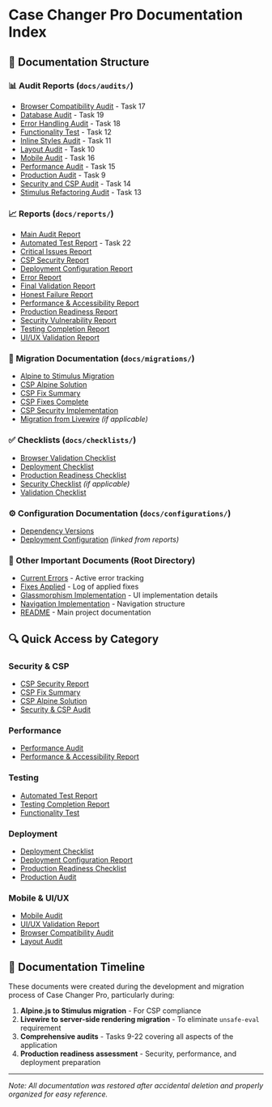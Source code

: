 # Case Changer Pro Documentation Index

## 📁 Documentation Structure

### 📊 Audit Reports (`docs/audits/`)
- [Browser Compatibility Audit](audits/BROWSER_COMPATIBILITY_AUDIT_TASK_17.md) - Task 17
- [Database Audit](audits/DATABASE_AUDIT_TASK_19.md) - Task 19  
- [Error Handling Audit](audits/ERROR_HANDLING_AUDIT_TASK_18.md) - Task 18
- [Functionality Test](audits/FUNCTIONALITY_TEST_TASK_12.md) - Task 12
- [Inline Styles Audit](audits/INLINE_STYLES_AUDIT_TASK_11.md) - Task 11
- [Layout Audit](audits/LAYOUT_AUDIT_TASK_10.md) - Task 10
- [Mobile Audit](audits/MOBILE_AUDIT_TASK_16.md) - Task 16
- [Performance Audit](audits/PERFORMANCE_AUDIT_TASK_15.md) - Task 15
- [Production Audit](audits/PRODUCTION_AUDIT_TASK_9.md) - Task 9
- [Security and CSP Audit](audits/SECURITY_CSP_AUDIT_TASK_14.md) - Task 14
- [Stimulus Refactoring Audit](audits/STIMULUS_REFACTORING_AUDIT_TASK_13.md) - Task 13

### 📈 Reports (`docs/reports/`)
- [Main Audit Report](reports/AUDIT_REPORT.md)
- [Automated Test Report](reports/AUTOMATED_TEST_REPORT_TASK_22.md) - Task 22
- [Critical Issues Report](reports/CRITICAL_ISSUES_REPORT.md)
- [CSP Security Report](reports/CSP-SECURITY-REPORT.md)
- [Deployment Configuration Report](reports/DEPLOYMENT_CONFIGURATION_REPORT.md)
- [Error Report](reports/ERROR_REPORT.md)
- [Final Validation Report](reports/FINAL_VALIDATION_REPORT.md)
- [Honest Failure Report](reports/HONEST_FAILURE_REPORT.md)
- [Performance & Accessibility Report](reports/PERFORMANCE_ACCESSIBILITY_REPORT.md)
- [Production Readiness Report](reports/PRODUCTION_READINESS_REPORT.md)
- [Security Vulnerability Report](reports/SECURITY_VULNERABILITY_REPORT.md)
- [Testing Completion Report](reports/TESTING_COMPLETION_REPORT.md)
- [UI/UX Validation Report](reports/UIUX_VALIDATION_REPORT.md)

### 🔄 Migration Documentation (`docs/migrations/`)
- [Alpine to Stimulus Migration](migrations/ALPINE_TO_STIMULUS_MIGRATION.md)
- [CSP Alpine Solution](migrations/CSP_ALPINE_SOLUTION.md)
- [CSP Fix Summary](migrations/CSP-FIX-SUMMARY.md)
- [CSP Fixes Complete](migrations/CSP_FIXES_COMPLETE.md)
- [CSP Security Implementation](migrations/CSP_SECURITY_IMPLEMENTATION.md)
- [Migration from Livewire](migrations/MIGRATION_FROM_LIVEWIRE.md) *(if applicable)*

### ✅ Checklists (`docs/checklists/`)
- [Browser Validation Checklist](checklists/BROWSER_VALIDATION_CHECKLIST.md)
- [Deployment Checklist](checklists/DEPLOYMENT_CHECKLIST.md)
- [Production Readiness Checklist](checklists/PRODUCTION_READINESS_CHECKLIST.md)
- [Security Checklist](checklists/SECURITY_CHECKLIST.md) *(if applicable)*
- [Validation Checklist](checklists/VALIDATION_CHECKLIST.md)

### ⚙️ Configuration Documentation (`docs/configurations/`)
- [Dependency Versions](configurations/DEPENDENCY_VERSIONS.md)
- [Deployment Configuration](configurations/DEPLOYMENT_CONFIGURATION_REPORT.md) *(linked from reports)*

### 📝 Other Important Documents (Root Directory)
- [Current Errors](../CURRENT_ERRORS.md) - Active error tracking
- [Fixes Applied](../FIXES_APPLIED.md) - Log of applied fixes
- [Glassmorphism Implementation](../GLASSMORPHISM_IMPLEMENTATION.md) - UI implementation details
- [Navigation Implementation](../NAVIGATION_IMPLEMENTATION.md) - Navigation structure
- [README](../README.md) - Main project documentation

## 🔍 Quick Access by Category

### Security & CSP
- [CSP Security Report](reports/CSP-SECURITY-REPORT.md)
- [CSP Fix Summary](migrations/CSP-FIX-SUMMARY.md)
- [CSP Alpine Solution](migrations/CSP_ALPINE_SOLUTION.md)
- [Security & CSP Audit](audits/SECURITY_CSP_AUDIT_TASK_14.md)

### Performance
- [Performance Audit](audits/PERFORMANCE_AUDIT_TASK_15.md)
- [Performance & Accessibility Report](reports/PERFORMANCE_ACCESSIBILITY_REPORT.md)

### Testing
- [Automated Test Report](reports/AUTOMATED_TEST_REPORT_TASK_22.md)
- [Testing Completion Report](reports/TESTING_COMPLETION_REPORT.md)
- [Functionality Test](audits/FUNCTIONALITY_TEST_TASK_12.md)

### Deployment
- [Deployment Checklist](checklists/DEPLOYMENT_CHECKLIST.md)
- [Deployment Configuration Report](reports/DEPLOYMENT_CONFIGURATION_REPORT.md)
- [Production Readiness Checklist](checklists/PRODUCTION_READINESS_CHECKLIST.md)
- [Production Audit](audits/PRODUCTION_AUDIT_TASK_9.md)

### Mobile & UI/UX
- [Mobile Audit](audits/MOBILE_AUDIT_TASK_16.md)
- [UI/UX Validation Report](reports/UIUX_VALIDATION_REPORT.md)
- [Browser Compatibility Audit](audits/BROWSER_COMPATIBILITY_AUDIT_TASK_17.md)
- [Layout Audit](audits/LAYOUT_AUDIT_TASK_10.md)

## 📅 Documentation Timeline

These documents were created during the development and migration process of Case Changer Pro, particularly during:
1. **Alpine.js to Stimulus migration** - For CSP compliance
2. **Livewire to server-side rendering migration** - To eliminate `unsafe-eval` requirement
3. **Comprehensive audits** - Tasks 9-22 covering all aspects of the application
4. **Production readiness assessment** - Security, performance, and deployment preparation

---
*Note: All documentation was restored after accidental deletion and properly organized for easy reference.*